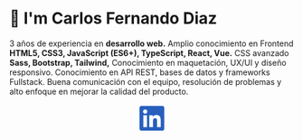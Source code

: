<h1>👋 I'm Carlos Fernando Diaz</h1>

<p>3 años de experiencia en <strong>desarrollo web.</strong> Amplio conocimiento en Frontend <strong>HTML5, CSS3, JavaScript (ES6+), TypeScript, React, Vue.</strong> CSS avanzado <strong>Sass, Bootstrap, Tailwind,</strong> Conocimiento en maquetación, UX/UI y diseño responsivo. Conocimiento en API REST, bases de datos y frameworks Fullstack. Buena comunicación con el equipo, resolución de problemas y alto enfoque en mejorar la calidad del producto.</p>

<p style="display: flex; align-items: center; justify-content: space-evenly;">
    <a href="https://www.linkedin.com/in/carlos-fernando-diaz-40490a1b0/" target="blank"><svg style="fill:#285fbd;" xmlns="http://www.w3.org/2000/svg" height="50px" viewBox="0 0 448 512"><!--! Font Awesome Free 6.4.2 by @fontawesome - https://fontawesome.com License - https://fontawesome.com/license (Commercial License) Copyright 2023 Fonticons, Inc. --><path d="M416 32H31.9C14.3 32 0 46.5 0 64.3v383.4C0 465.5 14.3 480 31.9 480H416c17.6 0 32-14.5 32-32.3V64.3c0-17.8-14.4-32.3-32-32.3zM135.4 416H69V202.2h66.5V416zm-33.2-243c-21.3 0-38.5-17.3-38.5-38.5S80.9 96 102.2 96c21.2 0 38.5 17.3 38.5 38.5 0 21.3-17.2 38.5-38.5 38.5zm282.1 243h-66.4V312c0-24.8-.5-56.7-34.5-56.7-34.6 0-39.9 27-39.9 54.9V416h-66.4V202.2h63.7v29.2h.9c8.9-16.8 30.6-34.5 62.9-34.5 67.2 0 79.7 44.3 79.7 101.9V416z"/></svg></a>
    
</p>